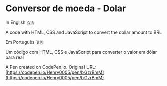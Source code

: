 # Conversor de moeda - Dolar

In English 🇬🇧

A code with HTML, CSS and JavaScript to convert the dollar amount to BRL

Em Português 🇧🇷

Um código com HTML, CSS e JavaScript para converter o valor em dólar para real

A Pen created on CodePen.io. Original URL: [https://codepen.io/Henry0005/pen/bGzrBmM](https://codepen.io/Henry0005/pen/bGzrBmM).
